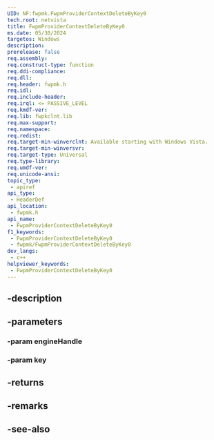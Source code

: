 ```yaml
---
UID: NF:fwpmk.FwpmProviderContextDeleteByKey0
tech.root: netvista
title: FwpmProviderContextDeleteByKey0
ms.date: 05/30/2024
targetos: Windows
description: 
prerelease: false
req.assembly: 
req.construct-type: function
req.ddi-compliance: 
req.dll: 
req.header: fwpmk.h
req.idl: 
req.include-header: 
req.irql: <= PASSIVE_LEVEL
req.kmdf-ver: 
req.lib: fwpkclnt.lib
req.max-support: 
req.namespace: 
req.redist: 
req.target-min-winverclnt: Available starting with Windows Vista.
req.target-min-winversvr: 
req.target-type: Universal
req.type-library: 
req.umdf-ver: 
req.unicode-ansi: 
topic_type:
 - apiref
api_type:
 - HeaderDef
api_location:
 - fwpmk.h
api_name:
 - FwpmProviderContextDeleteByKey0
f1_keywords:
 - FwpmProviderContextDeleteByKey0
 - fwpmk/FwpmProviderContextDeleteByKey0
dev_langs:
 - c++
helpviewer_keywords:
 - FwpmProviderContextDeleteByKey0
---
```


## -description

## -parameters

### -param engineHandle

### -param key

## -returns

## -remarks

## -see-also

